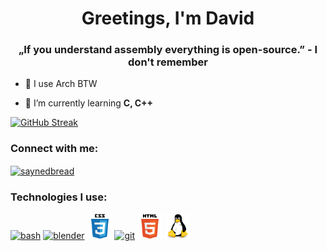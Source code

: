 <h1 align="center">Greetings, I'm David</h1>
<h3 align="center">„If you understand assembly everything is open-source.” - I don't remember</h3>

- 🐧 I use Arch BTW

- 🌱 I’m currently learning **C, C++**

[![GitHub Streak](https://github-readme-streak-stats.herokuapp.com?user=CyntexMore&theme=catppuccin-mocha&date_format=M%20j%5B%2C%20Y%5D&hide_longest_streak=true)](https://git.io/streak-stats)


<h3 align="left">Connect with me:</h3>
<p align="left">
<a href="https://dev.to/saynedbread" target="blank"><img align="center" src="https://raw.githubusercontent.com/rahuldkjain/github-profile-readme-generator/master/src/images/icons/Social/devto.svg" alt="saynedbread" height="30" width="40" /></a>
</p>

<h3 align="left">Technologies I use:</h3>
<p align="left">
<a href="https://www.gnu.org/software/bash/" target="_blank" rel="noreferrer"><img src="https://www.vectorlogo.zone/logos/gnu_bash/gnu_bash-icon.svg" alt="bash" width="40" height="40"/></a>
<a href="https://www.blender.org/" target="_blank" rel="noreferrer"><img src="https://download.blender.org/branding/community/blender_community_badge_white.svg" alt="blender" width="40" height="40"/></a>
<a href="https://www.w3schools.com/css/" target="_blank" rel="noreferrer"><img src="https://raw.githubusercontent.com/devicons/devicon/master/icons/css3/css3-original-wordmark.svg" alt="css3" width="40" height="40"/></a>
<a href="https://git-scm.com/" target="_blank" rel="noreferrer"><img src="https://www.vectorlogo.zone/logos/git-scm/git-scm-icon.svg" alt="git" width="40" height="40"/></a>
<a href="https://www.w3.org/html/" target="_blank" rel="noreferrer"><img src="https://raw.githubusercontent.com/devicons/devicon/master/icons/html5/html5-original-wordmark.svg" alt="html5" width="40" height="40"/></a>
<a href="https://www.linux.org/" target="_blank" rel="noreferrer"><img src="https://raw.githubusercontent.com/devicons/devicon/master/icons/linux/linux-original.svg" alt="linux" width="40" height="40"/></a>
</p>

